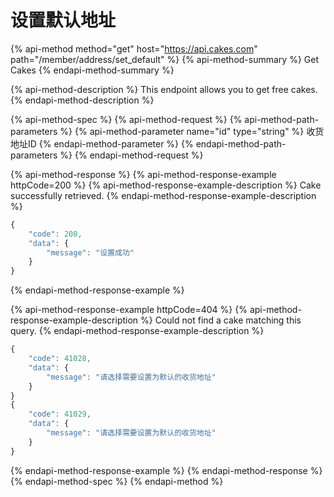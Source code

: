 # 设置默认地址

{% api-method method="get" host="https://api.cakes.com" path="/member/address/set\_default" %}
{% api-method-summary %}
Get Cakes
{% endapi-method-summary %}

{% api-method-description %}
This endpoint allows you to get free cakes.
{% endapi-method-description %}

{% api-method-spec %}
{% api-method-request %}
{% api-method-path-parameters %}
{% api-method-parameter name="id" type="string" %}
收货地址ID
{% endapi-method-parameter %}
{% endapi-method-path-parameters %}
{% endapi-method-request %}

{% api-method-response %}
{% api-method-response-example httpCode=200 %}
{% api-method-response-example-description %}
Cake successfully retrieved.
{% endapi-method-response-example-description %}

```javascript
{
    "code": 200,
    "data": {
        "message": "设置成功"
    }
}
```
{% endapi-method-response-example %}

{% api-method-response-example httpCode=404 %}
{% api-method-response-example-description %}
Could not find a cake matching this query.
{% endapi-method-response-example-description %}

```javascript
{
    "code": 41028,
    "data": {
        "message": "请选择需要设置为默认的收货地址"
    }
}
{
    "code": 41029,
    "data": {
        "message": "请选择需要设置为默认的收货地址"
    }
}
```
{% endapi-method-response-example %}
{% endapi-method-response %}
{% endapi-method-spec %}
{% endapi-method %}



